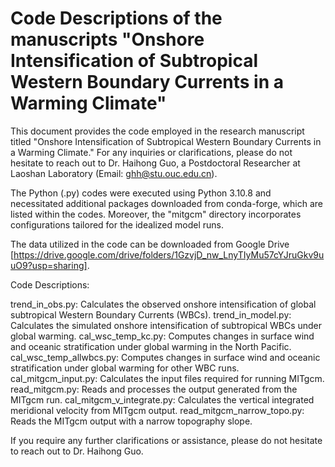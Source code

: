 # Code Descriptions of the manuscripts "Onshore Intensification of Subtropical Western Boundary Currents in a Warming Climate"

This document provides the code employed in the research manuscript titled "Onshore Intensification of Subtropical Western Boundary Currents in a Warming Climate." For any inquiries or clarifications, please do not hesitate to reach out to Dr. Haihong Guo, a Postdoctoral Researcher at Laoshan Laboratory (Email: ghh@stu.ouc.edu.cn).

The Python (.py) codes were executed using Python 3.10.8 and necessitated additional packages downloaded from conda-forge, which are listed within the codes.  Moreover, the "mitgcm" directory incorporates configurations tailored for the idealized model runs.

The data utilized in the code can be downloaded from Google Drive [https://drive.google.com/drive/folders/1GzvjD_nw_LnyTIyMu57cYJruGkv9uuO9?usp=sharing].

Code Descriptions:

trend_in_obs.py: Calculates the observed onshore intensification of global subtropical Western Boundary Currents (WBCs).
trend_in_model.py: Calculates the simulated onshore intensification of subtropical WBCs under global warming.
cal_wsc_temp_kc.py: Computes changes in surface wind and oceanic stratification under global warming in the North Pacific.
cal_wsc_temp_allwbcs.py: Computes changes in surface wind and oceanic stratification under global warming for other WBC runs.
cal_mitgcm_input.py: Calculates the input files required for running MITgcm.
read_mitgcm.py: Reads and processes the output generated from the MITgcm run.
cal_mitgcm_v_integrate.py: Calculates the vertical integrated meridional velocity from MITgcm output.
read_mitgcm_narrow_topo.py: Reads the MITgcm output with a narrow topography slope.

If you require any further clarifications or assistance, please do not hesitate to reach out to Dr. Haihong Guo.
